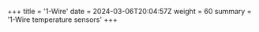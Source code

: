 +++
title = '1-Wire'
date = 2024-03-06T20:04:57Z
weight = 60
summary = '1-Wire temperature sensors'
+++
